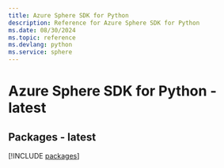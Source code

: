 ```yaml
---
title: Azure Sphere SDK for Python
description: Reference for Azure Sphere SDK for Python
ms.date: 08/30/2024
ms.topic: reference
ms.devlang: python
ms.service: sphere
---
```

# Azure Sphere SDK for Python - latest
## Packages - latest
[!INCLUDE [packages](sphere-index.md)]
